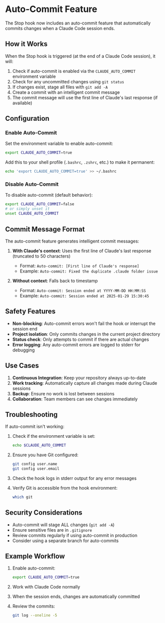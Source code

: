 # Auto-Commit Feature

The Stop hook now includes an auto-commit feature that automatically commits changes when a Claude Code session ends.

## How it Works

When the Stop hook is triggered (at the end of a Claude Code session), it will:

1. Check if auto-commit is enabled via the `CLAUDE_AUTO_COMMIT` environment variable
2. Check for any uncommitted changes using `git status`
3. If changes exist, stage all files with `git add -A`
4. Create a commit with an intelligent commit message
5. The commit message will use the first line of Claude's last response (if available)

## Configuration

### Enable Auto-Commit

Set the environment variable to enable auto-commit:

```bash
export CLAUDE_AUTO_COMMIT=true
```

Add this to your shell profile (`.bashrc`, `.zshrc`, etc.) to make it permanent:

```bash
echo 'export CLAUDE_AUTO_COMMIT=true' >> ~/.bashrc
```

### Disable Auto-Commit

To disable auto-commit (default behavior):

```bash
export CLAUDE_AUTO_COMMIT=false
# or simply unset it
unset CLAUDE_AUTO_COMMIT
```

## Commit Message Format

The auto-commit feature generates intelligent commit messages:

1. **With Claude's context**: Uses the first line of Claude's last response (truncated to 50 characters)
   - Format: `Auto-commit: [First line of Claude's response]`
   - Example: `Auto-commit: Fixed the duplicate .claude folder issue`

2. **Without context**: Falls back to timestamp
   - Format: `Auto-commit: Session ended at YYYY-MM-DD HH:MM:SS`
   - Example: `Auto-commit: Session ended at 2025-01-29 15:30:45`

## Safety Features

- **Non-blocking**: Auto-commit errors won't fail the hook or interrupt the session end
- **Project isolation**: Only commits changes in the current project directory
- **Status check**: Only attempts to commit if there are actual changes
- **Error logging**: Any auto-commit errors are logged to stderr for debugging

## Use Cases

1. **Continuous Integration**: Keep your repository always up-to-date
2. **Work tracking**: Automatically capture all changes made during Claude sessions
3. **Backup**: Ensure no work is lost between sessions
4. **Collaboration**: Team members can see changes immediately

## Troubleshooting

If auto-commit isn't working:

1. Check if the environment variable is set:
   ```bash
   echo $CLAUDE_AUTO_COMMIT
   ```

2. Ensure you have Git configured:
   ```bash
   git config user.name
   git config user.email
   ```

3. Check the hook logs in stderr output for any error messages

4. Verify Git is accessible from the hook environment:
   ```bash
   which git
   ```

## Security Considerations

- Auto-commit will stage ALL changes (`git add -A`)
- Ensure sensitive files are in `.gitignore`
- Review commits regularly if using auto-commit in production
- Consider using a separate branch for auto-commits

## Example Workflow

1. Enable auto-commit:
   ```bash
   export CLAUDE_AUTO_COMMIT=true
   ```

2. Work with Claude Code normally

3. When the session ends, changes are automatically committed

4. Review the commits:
   ```bash
   git log --oneline -5
   ```